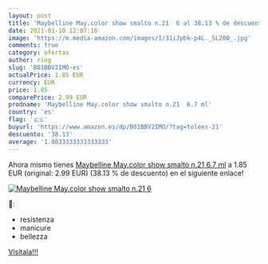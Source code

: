 ```yaml
---
layout: post
title: 'Maybelline May.color show smalto n.21  6 al 38.13 % de descuento'
date: 2021-01-10 12:07:16
image: 'https://m.media-amazon.com/images/I/31iJpbk-p4L._SL200_.jpg'
comments: true
category: ofertas
author: ring
slug: 'B01BBV2IMO-es'
actualPrice: 1.85 EUR
currency: EUR
price: 1.85
comparePrice: 2.99 EUR
prodname: 'Maybelline May.color show smalto n.21  6.7 ml'
country: 'es'
flag: '🇪🇸'
buyurl: 'https://www.amazon.es/dp/B01BBV2IMO/?tag=tolees-21'
descuento: '38.13'
average: '1.8833333333333333'
---
```


Ahora mismo tienes [Maybelline May.color show smalto n.21  6.7 ml](https://www.amazon.es/dp/B01BBV2IMO/?tag=tolees-21) a 1.85 EUR (original: 2.99 EUR) (38.13 %  de descuento) en el siguiente enlace!

[![Maybelline May.color show smalto n.21  6](https://m.media-amazon.com/images/I/31iJpbk-p4L._SL200_.jpg)](https://www.amazon.es/dp/B01BBV2IMO/?tag=tolees-21)

🔎:

- resistenza
- manicure
- bellezza

[Visítala!!!](https://www.amazon.es/dp/B01BBV2IMO/?tag=tolees-21)
